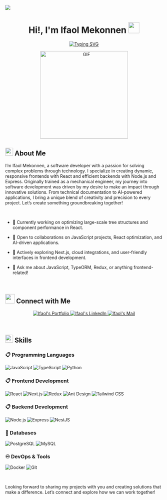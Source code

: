 ![](https://komarev.com/ghpvc/?username=Ifaol&style=flat&color=blue)

<h1 align="center">Hi!, I'm Ifaol Mekonnen <img src="https://media.giphy.com/media/hvRJCLFzcasrR4ia7z/giphy.gif" width="35"></h1>

<div align="center">

[![Typing SVG](https://readme-typing-svg.herokuapp.com?font=Robot-Bold&size=30&color=&center=true&vCenter=true&width=900&height=110&lines=Software+Developer;Frontend+Engineer;Backend+Engineer;AI+Assistant+App+Creator;Technical+Documentation+Specialist;JavaScript+Educator)](https://git.io/typing-svg)
</div>
<p align="center">
 <img  height="280rem" alt="GIF" src="https://media.tenor.com/GfSX-u7VGM4AAAAC/coding.gif" />
</p>

## <img src="https://c.tenor.com/NCRHhqkXrJYAAAAi/programmers-go-internet.gif" width="25">  <b>About Me</b>
I’m Ifaol Mekonnen, a software developer with a passion for solving complex problems through technology. I specialize in creating dynamic, responsive frontends with React and efficient backends with Node.js and Express. Originally trained as a mechanical engineer, my journey into software development was driven by my desire to make an impact through innovative solutions. From technical documentation to AI-powered applications, I bring a unique blend of creativity and precision to every project. Let’s create something groundbreaking together!

<br>

- 🔭 Currently working on optimizing large-scale tree structures and component performance in React.

- 👯 Open to collaborations on JavaScript projects, React optimization, and AI-driven applications.

- 🌱 Actively exploring Next.js, cloud integrations, and user-friendly interfaces in frontend development.

- 💬 Ask me about JavaScript, TypeORM, Redux, or anything frontend-related!

<br>

## <img src="https://media.giphy.com/media/LnQjpWaON8nhr21vNW/giphy.gif" width='30'> <b>Connect with Me</b>

<p align="center">
 <a href="[Your Portfolio Link]">
 <img border="0" alt="Ifaol's Portfolio" src="https://img.icons8.com/external-itim2101-lineal-color-itim2101/40/000000/external-resume-business-recruitment-itim2101-lineal-color-itim2101.png">
 </a>

 <a href="https://www.linkedin.com/in/ifaol-mekonnen/">
 <img border="0" alt="Ifaol's LinkedIn" src="https://img.icons8.com/doodle/40/000000/linkedin--v2.png"/>
 </a>

 <a href="mailto:ifaolmekonnen@gmail.com">
 <img border="0" alt="Ifaol's Mail" src="https://img.icons8.com/doodle/38/000000/gmail-new.png"/>
 </a>
</p>

<br>

## <img src="https://media.giphy.com/media/iY8CRBdQXODJSCERIr/giphy.gif" width="25">  <b>Skills</b>

### 📋 Programming Languages
<p align="left"> 
  <img alt="JavaScript" src="https://img.shields.io/badge/JavaScript-%23F7DF1E.svg?logo=javascript&logoColor=black">
  <img alt="TypeScript" src="https://img.shields.io/badge/TypeScript-%23007ACC.svg?logo=typescript&logoColor=white">
  <img alt="Python" src="https://img.shields.io/badge/Python-%2314354C.svg?logo=python&logoColor=white">
</p>

### 📋 Frontend Development
<p align="left"> 
  <img alt="React" src="https://img.shields.io/badge/React-%2320232a.svg?logo=react&logoColor=%2361DAFB">
  <img alt="Next.js" src="https://img.shields.io/badge/Next.js-%23000000.svg?logo=nextdotjs&logoColor=white">
  <img alt="Redux" src="https://img.shields.io/badge/Redux-%23593d88.svg?logo=redux&logoColor=white">
  <img alt="Ant Design" src="https://img.shields.io/badge/Ant%20Design-%230170FE.svg?logo=ant-design&logoColor=white">
  <img alt="Tailwind CSS" src="https://img.shields.io/badge/Tailwind%20CSS-%2338B2AC.svg?logo=tailwind-css&logoColor=white"/>
</p>

### 📋 Backend Development
<p align="left"> 
  <img alt="Node.js" src="https://img.shields.io/badge/Node.js-%2343853D.svg?logo=node.js&logoColor=white">
  <img alt="Express" src="https://img.shields.io/badge/Express.js-%23404d59.svg?logo=express&logoColor=%2361DAFB">
  <img alt="NestJS" src="https://img.shields.io/badge/NestJS-%23E0234E.svg?logo=nestjs&logoColor=white">
</p>

### 💾 Databases
<p align="left"> 
  <img alt="PostgreSQL" src="https://img.shields.io/badge/PostgreSQL-%23316192.svg?logo=postgresql&logoColor=white">
  <img alt="MySQL" src="https://img.shields.io/badge/MySQL-%2300f.svg?logo=mysql&logoColor=white">
</p>

### ♾️ DevOps & Tools
<p align="left"> 
  <img alt="Docker" src="https://img.shields.io/badge/Docker-%230db7ed.svg?logo=docker&logoColor=white">
  <img alt="Git" src="https://img.shields.io/badge/Git-%23F05033.svg?logo=git&logoColor=white">
</p>

<br>

Looking forward to sharing my projects with you and creating solutions that make a difference. Let’s connect and explore how we can work together!
